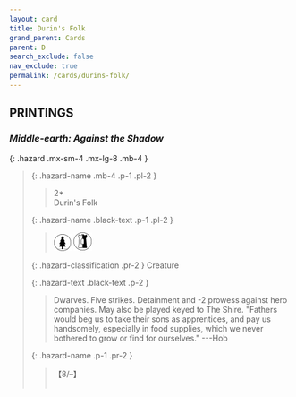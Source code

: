 ```yaml
---
layout: card
title: Durin's Folk
grand_parent: Cards
parent: D
search_exclude: false
nav_exclude: true
permalink: /cards/durins-folk/
---
```


## PRINTINGS


### _Middle-earth: Against the Shadow_

{: .hazard .mx-sm-4 .mx-lg-8 .mb-4 }
> {: .hazard-name .mb-4 .p-1 .pl-2 }
> > <div class="hazard-mp">2*</div>
> > <div class="card-name">Durin's Folk</div>
>
> {: .hazard-name .black-text .p-1 .pl-2 }
> > ![](/assets/images/wilderness.svg) ![](/assets/images/border-land.svg)
>
> {: .hazard-classification .pr-2 }
> Creature
>
> {: .hazard-text .black-text .p-2 }
> > Dwarves. Five strikes. Detainment and -2 prowess against hero companies. May also be played keyed to The Shire.   "Fathers would beg us to take their sons as apprentices, and pay us handsomely, especially in food supplies, which we never bothered to grow or find for ourselves." ---Hob 
>
> {: .hazard-name .p-1 .pr-2 }
> > <div class="card-shield">【8/&ndash;】</div>
> > <div class="card-corruption">&nbsp;</div>
